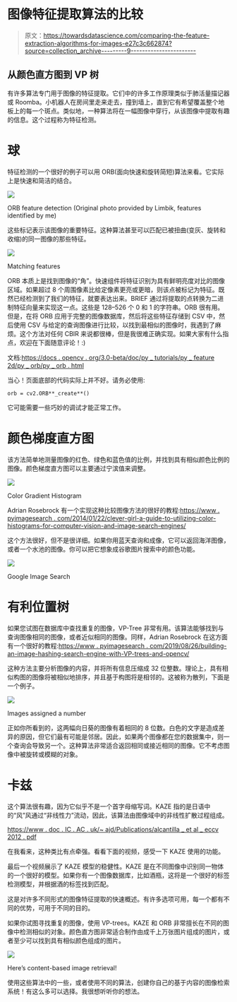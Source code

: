 # 图像特征提取算法的比较

> 原文：<https://towardsdatascience.com/comparing-the-feature-extraction-algorithms-for-images-e27c3c662874?source=collection_archive---------9----------------------->

## 从颜色直方图到 VP 树

有许多算法专门用于图像的特征提取。它们中的许多工作原理类似于肺活量描记器或 Roomba。小机器人在房间里走来走去，撞到墙上，直到它有希望覆盖整个地板上的每一个斑点。类似地，一种算法将在一幅图像中穿行，从该图像中提取有趣的信息。这个过程称为特征检测。

# 球

特征检测的一个很好的例子可以用 ORB(面向快速和旋转简短)算法来看。它实际上是快速和简洁的结合。

![](img/cd44f3be31fd83687bd804787c450347.png)

ORB feature detection (Original photo provided by Limbik, features identified by me)

这些标记表示该图像的重要特征。这种算法甚至可以匹配已被扭曲(变灰、旋转和收缩)的同一图像的那些特征。

![](img/2860bcdf204979ebba8f26366506ccb9.png)

Matching features

ORB 本质上是找到图像的“角”。快速组件将特征识别为具有鲜明亮度对比的图像区域。如果超过 8 个周围像素比给定像素更亮或更暗，则该点被标记为特征。既然已经检测到了我们的特征，就要表达出来。BRIEF 通过将提取的点转换为二进制特征向量来实现这一点。这些是 128–526 个 0 和 1 的字符串。ORB 很有用。但是，在将 ORB 应用于完整的图像数据库，然后将这些特征存储到 CSV 中，然后使用 CSV 与给定的查询图像进行比较，以找到最相似的图像时，我遇到了麻烦。这个方法对任何 CBIR 来说都很棒，但是我很难正确实现。如果大家有什么指点，欢迎在下面随意评论！:)

文档:[https://docs . opencv . org/3.0-beta/doc/py _ tutorials/py _ feature 2d/py _ orb/py _ orb . html](https://docs.opencv.org/3.0-beta/doc/py_tutorials/py_feature2d/py_orb/py_orb.html)

当心！页面底部的代码实际上并不好。请务必使用:

```
orb = cv2.ORB**_create**()
```

它可能需要一些巧妙的调试才能正常工作。

# 颜色梯度直方图

该方法简单地测量图像的红色、绿色和蓝色值的比例，并找到具有相似颜色比例的图像。颜色梯度直方图可以主要通过宁滨值来调整。

![](img/6c50187bf2300c8022d95b48bbcdd571.png)

Color Gradient Histogram

Adrian Rosebrock 有一个实现这种比较图像方法的很好的教程:[https://www . pyimagesearch . com/2014/01/22/clever-girl-a-guide-to-utilizing-color-histograms-for-computer-vision-and-image-search-engines/](https://www.pyimagesearch.com/2014/01/22/clever-girl-a-guide-to-utilizing-color-histograms-for-computer-vision-and-image-search-engines/)

这个方法很好，但不是很详细。如果你用蓝天查询和成像，它可以返回海洋图像，或者一个水池的图像。你可以把它想象成谷歌图片搜索中的颜色功能。

![](img/d614aa7769b7f6b36b9f2d1d9d6d16cc.png)

Google Image Search

# 有利位置树

如果您试图在数据库中查找重复的图像，VP-Tree 非常有用。该算法能够找到与查询图像相同的图像，或者近似相同的图像。同样，Adrian Rosebrock 在这方面有一个很好的教程:[https://www . pyimagesearch . com/2019/08/26/building-an-image-hashing-search-engine-with-VP-trees-and-opencv/](https://www.pyimagesearch.com/2019/08/26/building-an-image-hashing-search-engine-with-vp-trees-and-opencv/)

这种方法主要分析图像的内容，并将所有信息压缩成 32 位整数。理论上，具有相似构图的图像将被相似地排序，并且基于构图将是相邻的。这被称为散列，下面是一个例子。

![](img/1d4e3489655643adb7b7405882f104ff.png)

Images assigned a number

正如你所看到的，这两幅向日葵的图像有着相同的 8 位数。白色的文字是造成差异的原因，但它们最有可能是邻居。因此，如果两个图像都在您的数据集中，则一个查询会导致另一个。这种算法非常适合返回相同或接近相同的图像。它不考虑图像中被旋转或模糊的对象。

# 卡兹

这个算法很有趣，因为它似乎不是一个首字母缩写词。KAZE 指的是日语中的“风”风通过“非线性力”流动，因此，该算法由图像域中的非线性扩散过程组成。

[https://www . doc . IC . AC . uk/~ ajd/Publications/alcantilla _ et al _ eccv 2012 . pdf](https://www.doc.ic.ac.uk/~ajd/Publications/alcantarilla_etal_eccv2012.pdf)

在我看来，这种类比有点牵强。看看下面的视频，感受一下 KAZE 使用的功能。

最后一个视频展示了 KAZE 模型的稳健性。KAZE 是在不同图像中识别同一物体的一个很好的模型。如果你有一个图像数据库，比如酒瓶，这将是一个很好的标签检测模型，并根据酒的标签找到匹配。

这是对许多不同形式的图像特征提取的快速概述。有许多选项可用，每一个都有不同的优势，可用于不同的目的。

如果你试图寻找重复的图像，使用 VP-trees。KAZE 和 ORB 非常擅长在不同的图像中检测相似的对象。颜色直方图非常适合制作由成千上万张图片组成的图片，或者至少可以找到具有相似颜色组成的图片。

![](img/052fd856c1ec46acaf2f6cd36d101ef6.png)

Here’s content-based image retrieval!

使用这些算法中的一些，或者使用不同的算法，创建你自己的基于内容的图像检索系统！有这么多可以选择。我很想听听你的想法。